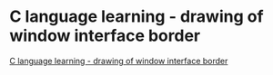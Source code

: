 # C language learning - drawing of window interface border
[C language learning - drawing of window interface border](https://aiwithcloud.com/2022/09/14/c_language_learning___drawing_of_window_interface_border/)